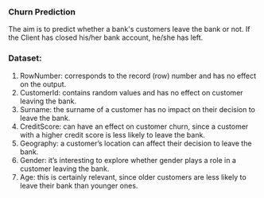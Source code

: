 ### Churn Prediction  

The aim is to predict whether a bank's customers leave the bank or not. If the Client has closed his/her bank account, he/she has left.

### Dataset:  

1) RowNumber: corresponds to the record (row) number and has no effect on the output.  
2) CustomerId: contains random values and has no effect on customer leaving the bank.  
3) Surname: the surname of a customer has no impact on their decision to leave the bank.  
4) CreditScore: can have an effect on customer churn, since a customer with a higher credit score is less likely to leave the bank.  
5) Geography: a customer’s location can affect their decision to leave the bank.  
6) Gender: it’s interesting to explore whether gender plays a role in a customer leaving the bank.  
7) Age: this is certainly relevant, since older customers are less likely to leave their bank than younger ones.  